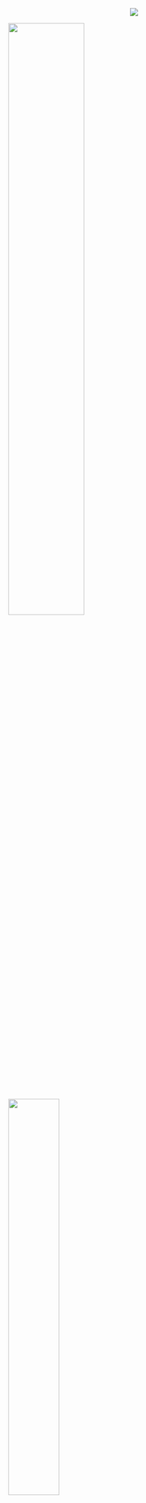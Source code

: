 <p align="center"> <a href="https://github.com/DenverCoder1/readme-typing-svg"><img src="https://readme-typing-svg.herokuapp.com?font=Time+New+Roman&color=FFFFFF&size=25&center=true&vCenter=true&width=600&height=100&lines=Olá!+somos+da+company+eagles;Sejam+bem+vindos+ao+perfil+da+CyberTec!"></a> </p>

<div>
<img width=55% align="" src="https://github-readme-streak-stats.herokuapp.com?user=CyberTec181&theme=dark&mode=weekly" />
<img width=45% align="" src="https://github-readme-stats-git-main-rafaelalexandrino.vercel.app/api/top-langs/?username=CyberTec181&show_icons=true&theme=dark&layout=compact" /> 
</div>
